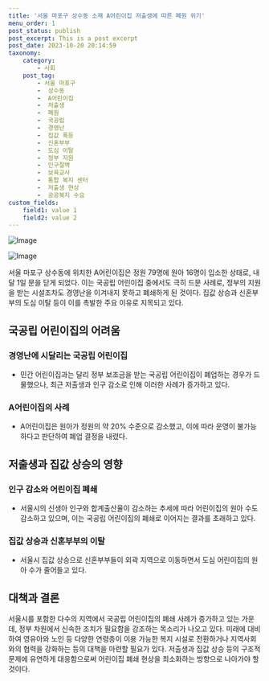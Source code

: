 ```yaml
---
title: '서울 마포구 상수동 소재 A어린이집 저출생에 따른 폐원 위기'
menu_order: 1
post_status: publish
post_excerpt: This is a post excerpt
post_date: 2023-10-20 20:14:59
taxonomy:
    category:
        - 사회
    post_tag:
        - 서울 마포구
        -  상수동
        -  A어린이집
        -  저출생
        -  폐원
        -  국공립
        -  경영난
        -  집값 폭등
        -  신혼부부
        -  도심 이탈
        -  정부 지원
        -  인구절벽
        -  보육교사
        -  통합 복지 센터
        -  저출생 현상
        -  공공복지 수요
custom_fields:
    field1: value 1
    field2: value 2
---
```


![Image](https://imgnews.pstatic.net/image/011/2024/02/06/0004296787_001_20240206221950116.jpeg?type=w647)

![Image](https://imgnews.pstatic.net/image/011/2024/02/06/0004296787_002_20240206221950152.jpg?type=w647)


서울 마포구 상수동에 위치한 A어린이집은 정원 79명에 원아 16명이 입소한 상태로, 내달 1일 문을 닫게 되었다. 이는 국공립 어린이집 중에서도 극히 드문 사례로, 정부의 지원을 받는 시설조차도 경영난을 이겨내지 못하고 폐쇄하게 된 것이다. 집값 상승과 신혼부부의 도심 이탈 등이 이를 촉발한 주요 이유로 지목되고 있다.

## 국공립 어린이집의 어려움

### 경영난에 시달리는 국공립 어린이집
- 민간 어린이집과는 달리 정부 보조금을 받는 국공립 어린이집이 폐업하는 경우가 드물했으나, 최근 저출생과 인구 감소로 인해 이러한 사례가 증가하고 있다.

### A어린이집의 사례
- A어린이집은 원아가 정원의 약 20% 수준으로 감소했고, 이에 따라 운영이 불가능하다고 판단하여 폐업 결정을 내렸다.

## 저출생과 집값 상승의 영향

### 인구 감소와 어린이집 폐쇄
- 서울시의 신생아 인구와 합계출산율이 감소하는 추세에 따라 어린이집의 원아 수도 감소하고 있으며, 이는 국공립 어린이집의 폐쇄로 이어지는 결과를 초래하고 있다.

### 집값 상승과 신혼부부의 이탈
- 서울시 집값 상승으로 신혼부부들이 외곽 지역으로 이동하면서 도심 어린이집의 원아 수가 줄어들고 있다.

## 대책과 결론

서울시를 포함한 다수의 지역에서 국공립 어린이집의 폐쇄 사례가 증가하고 있는 가운데, 정부 차원에서 신속한 조치가 필요함을 강조하는 목소리가 나오고 있다. 미래에 대비하여 영유아와 노인 등 다양한 연령층이 이용 가능한 복지 시설로 전환하거나 지역사회와의 협력을 강화하는 등의 대책을 마련할 필요가 있다. 저출생과 집값 상승 등의 구조적 문제에 유연하게 대응함으로써 어린이집 폐쇄 현상을 최소화하는 방향으로 나아가야 할 것이다.
